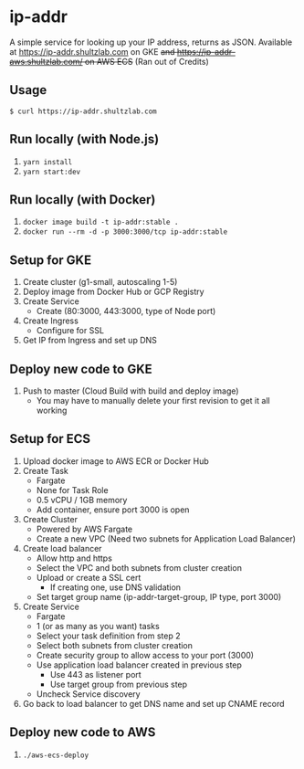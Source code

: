 # ip-addr

A simple service for looking up your IP address, returns as JSON. Available at https://ip-addr.shultzlab.com on GKE ~~and https://ip-addr-aws.shultzlab.com/ on AWS ECS~~ (Ran out of Credits)

## Usage

```
$ curl https://ip-addr.shultzlab.com
```

## Run locally (with Node.js)

1. `yarn install`
2. `yarn start:dev`

## Run locally (with Docker)

1. `docker image build -t ip-addr:stable .`
2. `docker run --rm -d -p 3000:3000/tcp ip-addr:stable`

## Setup for GKE
1. Create cluster (g1-small, autoscaling 1-5)
2. Deploy image from Docker Hub or GCP Registry
3. Create Service
    * Create (80:3000, 443:3000, type of Node port)
4. Create Ingress
    * Configure for SSL
5. Get IP from Ingress and set up DNS

## Deploy new code to GKE
1. Push to master (Cloud Build with build and deploy image)
    * You may have to manually delete your first revision to get it all working

## Setup for ECS

1. Upload docker image to AWS ECR or Docker Hub
2. Create Task
    * Fargate
    * None for Task Role
    * 0.5 vCPU / 1GB memory
    * Add container, ensure port 3000 is open
3. Create Cluster
    * Powered by AWS Fargate
    * Create a new VPC (Need two subnets for Application Load Balancer)
4. Create load balancer
    * Allow http and https
    * Select the VPC and both subnets from cluster creation
    * Upload or create a SSL cert
        * If creating one, use DNS validation
    * Set target group name (ip-addr-target-group, IP type, port 3000)
5. Create Service
    * Fargate
    * 1 (or as many as you want) tasks
    * Select your task definition from step 2
    * Select both subnets from cluster creation
    * Create security group to allow access to your port (3000)
    * Use application load balancer created in previous step
        * Use 443 as listener port
        * Use target group from previous step
    * Uncheck Service discovery
6. Go back to load balancer to get DNS name and set up CNAME record

## Deploy new code to AWS

1. `./aws-ecs-deploy`